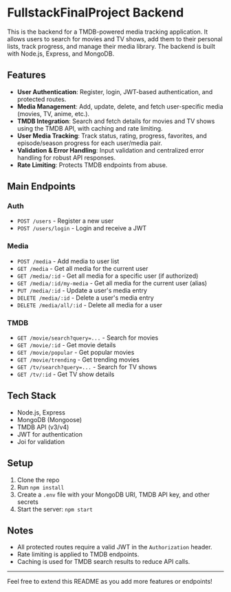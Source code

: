 # FullstackFinalProject Backend

This is the backend for a TMDB-powered media tracking application. It allows users to search for movies and TV shows, add them to their personal lists, track progress, and manage their media library. The backend is built with Node.js, Express, and MongoDB.

## Features

- **User Authentication**: Register, login, JWT-based authentication, and protected routes.
- **Media Management**: Add, update, delete, and fetch user-specific media (movies, TV, anime, etc.).
- **TMDB Integration**: Search and fetch details for movies and TV shows using the TMDB API, with caching and rate limiting.
- **User Media Tracking**: Track status, rating, progress, favorites, and episode/season progress for each user/media pair.
- **Validation & Error Handling**: Input validation and centralized error handling for robust API responses.
- **Rate Limiting**: Protects TMDB endpoints from abuse.

## Main Endpoints

### Auth

- `POST /users` - Register a new user
- `POST /users/login` - Login and receive a JWT

### Media

- `POST /media` - Add media to user list
- `GET /media` - Get all media for the current user
- `GET /media/:id` - Get all media for a specific user (if authorized)
- `GET /media/:id/my-media` - Get all media for the current user (alias)
- `PUT /media/:id` - Update a user's media entry
- `DELETE /media/:id` - Delete a user's media entry
- `DELETE /media/all/:id` - Delete all media for a user

### TMDB

- `GET /movie/search?query=...` - Search for movies
- `GET /movie/:id` - Get movie details
- `GET /movie/popular` - Get popular movies
- `GET /movie/trending` - Get trending movies
- `GET /tv/search?query=...` - Search for TV shows
- `GET /tv/:id` - Get TV show details

## Tech Stack

- Node.js, Express
- MongoDB (Mongoose)
- TMDB API (v3/v4)
- JWT for authentication
- Joi for validation

## Setup

1. Clone the repo
2. Run `npm install`
3. Create a `.env` file with your MongoDB URI, TMDB API key, and other secrets
4. Start the server: `npm start`

## Notes

- All protected routes require a valid JWT in the `Authorization` header.
- Rate limiting is applied to TMDB endpoints.
- Caching is used for TMDB search results to reduce API calls.

---

Feel free to extend this README as you add more features or endpoints!

